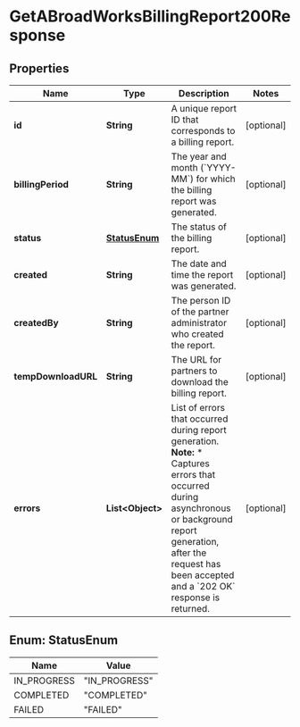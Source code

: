 

# GetABroadWorksBillingReport200Response


## Properties

| Name | Type | Description | Notes |
|------------ | ------------- | ------------- | -------------|
|**id** | **String** | A unique report ID that corresponds to a billing report. |  [optional] |
|**billingPeriod** | **String** | The year and month (&#x60;YYYY-MM&#x60;) for which the billing report was generated. |  [optional] |
|**status** | [**StatusEnum**](#StatusEnum) | The status of the billing report. |  [optional] |
|**created** | **String** | The date and time the report was generated. |  [optional] |
|**createdBy** | **String** | The person ID of the partner administrator who created the report. |  [optional] |
|**tempDownloadURL** | **String** | The URL for partners to download the billing report. |  [optional] |
|**errors** | **List&lt;Object&gt;** | List of errors that occurred during report generation.  **Note:**  * Captures errors that occurred during asynchronous or background report generation, after the request has been accepted and a &#x60;202 OK&#x60; response is returned. |  [optional] |



## Enum: StatusEnum

| Name | Value |
|---- | -----|
| IN_PROGRESS | &quot;IN_PROGRESS&quot; |
| COMPLETED | &quot;COMPLETED&quot; |
| FAILED | &quot;FAILED&quot; |



